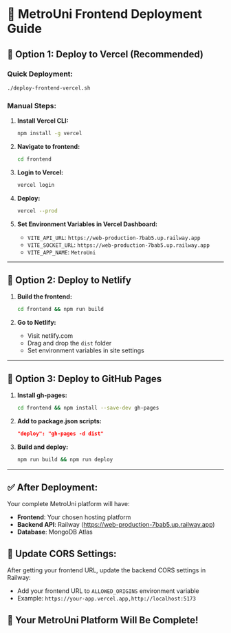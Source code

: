 # 🚀 MetroUni Frontend Deployment Guide

## 🎯 **Option 1: Deploy to Vercel (Recommended)**

### **Quick Deployment:**
```bash
./deploy-frontend-vercel.sh
```

### **Manual Steps:**

1. **Install Vercel CLI:**
   ```bash
   npm install -g vercel
   ```

2. **Navigate to frontend:**
   ```bash
   cd frontend
   ```

3. **Login to Vercel:**
   ```bash
   vercel login
   ```

4. **Deploy:**
   ```bash
   vercel --prod
   ```

5. **Set Environment Variables in Vercel Dashboard:**
   - `VITE_API_URL`: `https://web-production-7bab5.up.railway.app`
   - `VITE_SOCKET_URL`: `https://web-production-7bab5.up.railway.app`
   - `VITE_APP_NAME`: `MetroUni`

---

## 🎯 **Option 2: Deploy to Netlify**

1. **Build the frontend:**
   ```bash
   cd frontend && npm run build
   ```

2. **Go to Netlify:**
   - Visit netlify.com
   - Drag and drop the `dist` folder
   - Set environment variables in site settings

---

## 🎯 **Option 3: Deploy to GitHub Pages**

1. **Install gh-pages:**
   ```bash
   cd frontend && npm install --save-dev gh-pages
   ```

2. **Add to package.json scripts:**
   ```json
   "deploy": "gh-pages -d dist"
   ```

3. **Build and deploy:**
   ```bash
   npm run build && npm run deploy
   ```

---

## ✅ **After Deployment:**

Your complete MetroUni platform will have:
- **Frontend**: Your chosen hosting platform
- **Backend API**: Railway (https://web-production-7bab5.up.railway.app)
- **Database**: MongoDB Atlas

## 🔗 **Update CORS Settings:**

After getting your frontend URL, update the backend CORS settings in Railway:
- Add your frontend URL to `ALLOWED_ORIGINS` environment variable
- Example: `https://your-app.vercel.app,http://localhost:5173`

## 🎉 **Your MetroUni Platform Will Be Complete!**
